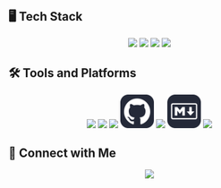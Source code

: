 ## 🖥️ Tech Stack
<p align="center">
  <img src="https://raw.githubusercontent.com/marwin1991/profile-technology-icons/refs/heads/main/icons/python.png" width="60px">
  <img src="https://icon.icepanel.io/Technology/svg/HTML5.svg" width="60px">
  <img src="https://icon.icepanel.io/Technology/svg/CSS3.svg" width="60px">
  <img src="https://raw.githubusercontent.com/marwin1991/profile-technology-icons/refs/heads/main/icons/javascript.png" width="60px">
</p>

## 🛠️ Tools and Platforms
<p align="center">
  <img src="https://raw.githubusercontent.com/marwin1991/profile-technology-icons/refs/heads/main/icons/visual_studio_code.png" width="60px">
  <img src="https://raw.githubusercontent.com/marwin1991/profile-technology-icons/refs/heads/main/icons/jupyter_notebook.png" width="60px">
  <img src="https://raw.githubusercontent.com/marwin1991/profile-technology-icons/refs/heads/main/icons/git.png" width="60px">
  <img src="https://raw.githubusercontent.com/tandpfun/skill-icons/65dea6c4eaca7da319e552c09f4cf5a9a8dab2c8/icons/Github-Dark.svg" width="60px">
  <img src="https://icon.icepanel.io/Technology/svg/Anaconda.svg" width="60px">
  <img src="https://raw.githubusercontent.com/tandpfun/skill-icons/65dea6c4eaca7da319e552c09f4cf5a9a8dab2c8/icons/Markdown-Dark.svg" width="60px">
  <img src="https://icon.icepanel.io/Technology/png-shadow-512/Linux.png" width="60px">
</p>

## 📱 Connect with Me
<p align="center">
  <a href="https://www.linkedin.com/in/fmolucban/">
    <img src="https://icon.icepanel.io/Technology/svg/LinkedIn.svg" width="60px">
  </a>
</p>
















